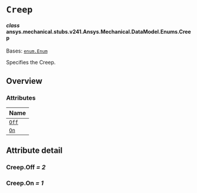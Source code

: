 # `Creep`



#### *class* ansys.mechanical.stubs.v241.Ansys.Mechanical.DataModel.Enums.Creep

Bases: [`enum.Enum`](https://docs.python.org/3/library/enum.html#enum.Enum)

Specifies the Creep.

<!-- !! processed by numpydoc !! -->

<a id="overview"></a>

## Overview

### Attributes

| Name |
| ------------------------------------------------------------------------------------ |
| [`Off`](../../../../../v242/Ansys/Mechanical/DataModel/Enums/Creep.md#Creep.Off) |
| [`On`](../../../../../v242/Ansys/Mechanical/DataModel/Enums/Creep.md#Creep.On) |

<a id="attribute-detail"></a>

## Attribute detail

<a id="Creep.Off"></a>

### Creep.Off *= 2*

<a id="Creep.On"></a>

### Creep.On *= 1*


